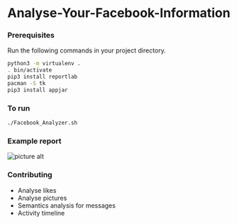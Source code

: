 # Analyse-Your-Facebook-Information

### Prerequisites

Run the following commands in your project directory.

```bash
python3 -m virtualenv .
. bin/activate
pip3 install reportlab
pacman -S tk
pip3 install appjar
```
### To run

```bash
./Facebook_Analyzer.sh
```

### Example report

![picture alt](http://oi65.tinypic.com/35i9gch.jpg "Example report first page")

### Contributing

* Analyse likes
* Analyse pictures
* Semantics analysis for messages
* Activity timeline
